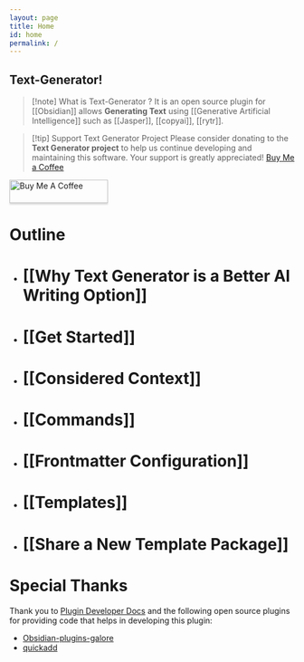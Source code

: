 ```yaml
---
layout: page
title: Home
id: home
permalink: /
---
```

## Text-Generator! 

> [!note] What is Text-Generator ?
> It is an open source plugin for [[Obsidian]] allows **Generating Text** using [[Generative Artificial Intelligence]] such as [[Jasper]], [[copyai]], [[rytr]].  
>  

> [!tip] Support Text Generator Project
> Please consider donating to the **Text Generator project** to help us continue developing and maintaining this software. Your support is greatly appreciated!  [Buy Me a Coffee](https://www.buymeacoffee.com/haouarine)

<a href="https://www.buymeacoffee.com/gbraad" target="_blank"><img src="https://www.buymeacoffee.com/assets/img/custom_images/orange_img.png" alt="Buy Me A Coffee" style="height: 41px !important;width: 174px !important;box-shadow: 0px 3px 2px 0px rgba(190, 190, 190, 0.5) !important;-webkit-box-shadow: 0px 3px 2px 0px rgba(190, 190, 190, 0.5) !important;" ></a>

# Outline

* # [[Why Text Generator is a Better AI Writing Option]]
* # [[Get Started]]
* # [[Considered Context]]
* # [[Commands]]
* # [[Frontmatter Configuration]]
* # [[Templates]]
* # [[Share a New Template Package]]


# Special Thanks

Thank you to [Plugin Developer Docs](https://marcus.se.net/obsidian-plugin-docs/) and the following open source plugins for providing code that helps in developing this plugin:
- [Obsidian-plugins-galore](https://github.com/plugins-galore/obsidian-plugins-galore)
- [quickadd](https://github.com/chhoumann/quickadd)





